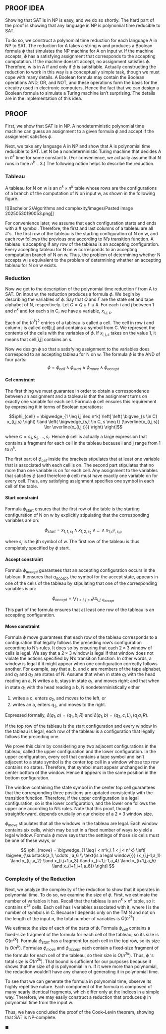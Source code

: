 ## PROOF IDEA

Showing that SAT is in NP is easy, and we do so shortly. The hard part of the proof is showing that any language in NP is polynomial time reducible to SAT.

To do so, we construct a polynomial time reduction for each language A in NP to SAT. The reduction for A takes a string w and produces a Boolean formula $\phi$ that simulates the NP machine for A on input w. If the machine accepts, $\phi$ has a satisfying assignment that corresponds to the accepting computation. If the machine doesn’t accept, no assignment satisfies $\phi$. Therefore, w is in A if and only if $\phi$ is satisfiable.
Actually constructing the reduction to work in this way is a conceptually simple task, though we must cope with many details. A Boolean formula may contain the Boolean operations AND, OR, and NOT, and these operations form the basis for the circuitry used in electronic computers. Hence the fact that we can design a Boolean formula to simulate a Turing machine isn’t surprising. The details are in the implementation of this idea.

## PROOF

First, we show that SAT is in NP. A nondeterministic polynomial time machine can guess an assignment to a given formula $\phi$ and accept if the assignment satisfies $\phi$.

Next, we take any language A in NP and show that A is polynomial time reducible to SAT. Let N be a nondeterministic Turing machine that decides A in $n^k$ time for some constant k. (For convenience, we actually assume that N runs in time $n^k-3$.) The following notion helps to describe the reduction.

### Tableau

A tableau for N on w is an $n^k \times n^k$ table whose rows are the configurations of a branch of the computation of N on input w, as shown in the following figure.

![[Bachelor 2/Algorithms and complexity/images/Pasted image 20250530190053.png]]

For convenience later, we assume that each configuration starts and ends with a # symbol. Therefore, the first and last columns of a tableau are all #'s. The first row of the tableau is the starting configuration of N on w, and each row follows the previous one according to N’s transition function. A tableau is accepting if any row of the tableau is an accepting configuration. Every accepting tableau for N on w corresponds to an accepting computation branch of N on w. Thus, the problem of determining whether N accepts w is equivalent to the problem of determining whether an accepting tableau for N on w exists.

### Reduction

Now we get to the description of the polynomial time reduction f from A to SAT. On input w, the reduction produces a formula $\phi$. We begin by describing the variables of $\phi$. Say that $Q$ and $Γ$ are the state set and tape alphabet of N, respectively. Let $C= Q \cup Γ \cup {\#}$. For each i and j between 1 and $n^k$ and for each s in C, we have a variable, $x_{i,j,s}$.

Each of the $(n^k)^2$ entries of a tableau is called a cell. The cell in row i and column j is called cell\[i,j\] and contains a symbol from C. We represent the
contents of the cells with the variables of $\phi$. If $x_{i,j,s}$ takes on the value 1, it means that cell\[i,j\] contains an s.

Now we design $\phi$ so that a satisfying assignment to the variables does correspond to an accepting tableau for N on w. The formula $\phi$ is the AND of four parts: $$\phi = \phi_{cell} \land \phi_{start} \land \phi_{move} \land \phi_{accept}$$

#### Cel constraint

The first thing we must guarantee in order to obtain a correspondence between an assignment and a tableau is that the assignment turns on exactly one variable for each cell. Formula $\phi$ cell ensures this requirement by expressing it in terms of Boolean operations:

$$\phi_{cell} = \bigwedge_{1 \leq i,j \leq n^k} \left[ \left( \bigvee_{s \in C} x_{i,j,s} \right) \land \left( \bigwedge_{s,t \in C, s \neq t} (\overline{x_{i,j,s}} \lor \overline{x_{i,j,t}}) \right) \right]$$

where $C= {s_1,s_2,...,s_l}$. Hence $\phi$ cell is actually a large expression that contains a fragment for each cell in the tableau because i and j range from 1 to $n^k$.

The first part of $\phi_{cell}$ inside the brackets stipulates that at least one variable that is associated with each cell is on.
The second part stipulates that no more than one variable is on for each cell. Any assignment to the variables that satisfies $\phi$ (and therefore $\phi$ cell) must have exactly one variable on for every cell. 
Thus, any satisfying assignment specifies one symbol in each cell of the table.

#### Start constraint

Formula $\phi_{\text{start}}$ ensures that the first row of the table is the starting configuration of N on w by explicitly stipulating that the corresponding variables are on:

$$\phi_{start} = x_{1,1,s_1} \land x_{1,2,s_2} \land \dots \land x_{1,n^k,s_{n^k}}$$

where $s_j$ is the jth symbol of w. The first row of the tableau is thus completely specified by $\phi$ start.

#### Accept constraint

Formula $\phi_{accept}$ guarantees that an accepting configuration occurs in the tableau. It ensures that $q_{accept}$, the symbol for the accept state, appears in one of the cells of the tableau by stipulating that one of the corresponding variables is on:

$$\phi_{accept} = \bigvee_{1 \leq i,j \leq n^k} x_{i,j,q_{accept}}$$

This part of the formula ensures that at least one row of the tableau is an accepting configuration.

#### Move constraint

Formula $\phi$ move guarantees that each row of the tableau corresponds to a configuration that legally follows the preceding row’s configuration according to N’s rules. It does so by ensuring that each $2 \times 3$ window of cells is legal. We say that a $2 \times 3$ window is legal if that window does not violate the actions specified by N’s transition function. In other words, a window is legal if it might appear when one configuration correctly follows another. For example, say that a, b, and c are members of the tape alphabet, and $q_1$ and $q_2$ are states of N. Assume that when in state $q_1$ with the head reading an a, N writes a b, stays in state $q_1$, and moves right; and that when in state $q_1$ with the head reading a b, N nondeterministically either

1. writes a c, enters $q_2$, and moves to the left, or
2. writes an a, enters $q_2$, and moves to the right.

Expressed formally, $δ(q_1,a) = {(q_1,b,R)}$ and $δ(q_1,b) = {(q_2,c,L),(q_,a,R)}$.

If the top row of the tableau is the start configuration and every window in the tableau is legal, each row of the tableau is a configuration that legally follows the preceding one.

We prove this claim by considering any two adjacent configurations in the tableau, called the upper configuration and the lower configuration. In the upper configuration, every cell that contains a tape symbol and isn’t adjacent to a state symbol is the center top cell in a window whose top row contains no states. Therefore, that symbol must appear unchanged in the center bottom of the window. Hence it appears in the same position in the bottom configuration.

The window containing the state symbol in the center top cell guarantees that the corresponding three positions are updated consistently with the transition function. Therefore, if the upper configuration is a legal configuration, so is the lower configuration, and the lower one follows the upper one according to N’s rules. Note that this proof, though straightforward, depends crucially on our choice of a $2 \times 3$ window size.

$\phi_{move}$ stipulates that all the windows in the tableau are legal. Each window contains six cells, which may be set in a fixed number of ways to yield a legal window. Formula $\phi$ move says that the settings of those six cells must be one of these ways, or

$$
\phi_{move} = \bigwedge_{1 \leq i < n^k,\ 1 < j < n^k}
\left[
\bigvee_{\substack{a_1, \cdots , a_6 \\ \text{is a legal window}}}
(x_{i,j-1,a_1} \land x_{i,j,a_2} \land x_{i,j+1,a_3}
\land x_{i+1,j-1,a_4} \land x_{i+1,j,a_5} \land x_{i+1,j+1,a_6})
\right]
$$

### Complexity of the Reduction

Next, we analyze the complexity of the reduction to show that it operates in polynomial time. To do so, we examine the size of $\phi$. First, we estimate the number of variables it has. Recall that the tableau is an $n^k \times n^k$ table, so it contains $n^{2k}$ cells. Each cell has l variables associated with it, where l is the number of symbols in C. Because l depends only on the TM N and not on the length of the input n, the total number of variables is $O(n^{2k})$.

We estimate the size of each of the parts of $\phi$. Formula $\phi_{cell}$ contains a fixed-size fragment of the formula for each cell of the tableau, so its size is $O(n^{2k} )$. Formula $\phi_{start}$ has a fragment for each cell in the top row, so its size is $O(n^k)$. Formulas $\phi_{move}$ and $\phi_{accept}$ each contain a fixed-size fragment of the formula for each cell of the tableau, so their size is $O(n^{2k})$. Thus, $\phi$ ’s total size is $O(n^{2k})$. That bound is sufficient for our purposes because it shows that the size of $\phi$ is polynomial in n. If it were more than polynomial, the reduction wouldn’t have any chance of generating it in polynomial time.

To see that we can generate the formula in polynomial time, observe its highly repetitive nature. Each component of the formula is composed of many nearly identical fragments, which differ only at the indices in a simple way. Therefore, we may easily construct a reduction that produces $\phi$ in polynomial time from the input w.

Thus, we have concluded the proof of the Cook–Levin theorem, showing that SAT is NP-complete.

$\blacksquare$

